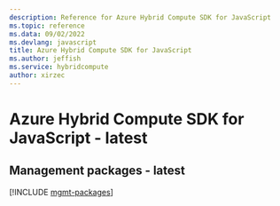 ```yaml
---
description: Reference for Azure Hybrid Compute SDK for JavaScript
ms.topic: reference
ms.data: 09/02/2022
ms.devlang: javascript
title: Azure Hybrid Compute SDK for JavaScript
ms.author: jeffish
ms.service: hybridcompute
author: xirzec
---
```

# Azure Hybrid Compute SDK for JavaScript - latest

## Management packages - latest
[!INCLUDE [mgmt-packages](hybrid-compute-mgmt-index.md)]